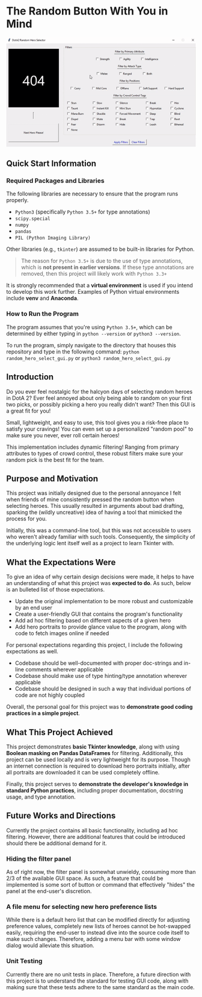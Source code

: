 # The Random Button With You in Mind
![A GIF showing what the GUI looks like when in use.](https://github.com/blackhole077/DotA2-Random-Hero-Selector/blob/main/example-of-use.gif)
## Quick Start Information
### Required Packages and Libraries

The following libraries are necessary to ensure that the program runs properly.

- `Python3` (specifically `Python 3.5+` for type annotations)
- `scipy.special`
- `numpy`
- `pandas`
- `PIL (Python Imaging Library)`

Other libraries (e.g., `tkinter`) are assumed to be built-in libraries for Python.

> The reason for `Python 3.5+` is due to the use of type annotations, which is **not present in earlier versions**. If these type annotations are removed, then this project will likely work with `Python 3.3+`

It is strongly recommended that a **virtual environment** is used if you intend to develop this work further. Examples of Python virtual environments include **venv** and **Anaconda**.

### How to Run the Program

The program assumes that you're using `Python 3.5+`, which can be determined by either typing in `python --version` or `python3 --version`.

To run the program, simply navigate to the directory that houses this repository and type in the following command: `python random_hero_select_gui.py` or `python3 random_hero_select_gui.py`

## Introduction

Do you ever feel nostalgic for the halcyon days of selecting random heroes in DotA 2? Ever feel annoyed about only being able to random on your first two picks, or possibly picking a hero you really didn't want? Then this GUI is a great fit for you!

Small, lightweight, and easy to use, this tool gives you a risk-free place to satisfy your cravings! You can even set up a personalized "random pool" to make sure you never, ever roll certain heroes!

This implementation includes dynamic filtering! Ranging from primary attributes to types of crowd control, these robust filters make sure your random pick is the best fit for the team.

## Purpose and Motivation

This project was initially designed due to the personal annoyance I felt when friends of mine consistently pressed the random button when selecting heroes. This usually resulted in arguments about bad drafting, sparking the (wildly uncreative) idea of having a tool that mimicked the process for you.

Initially, this was a command-line tool, but this was not accessible to users who weren't already familiar with such tools. Consequently, the simplicity of the underlying logic lent itself well as a project to learn Tkinter with.

## What the Expectations Were


To give an idea of why certain design decisions were made, it helps to have an understanding of what this project was **expected to do**. As such, below is an bulleted list of those expectations.

- Update the original implementation to be more robust and customizable by an end user
- Create a user-friendly GUI that contains the program's functionality
- Add ad hoc filtering based on different aspects of a given hero
- Add hero portraits to provide glance value to the program, along with code to fetch images online if needed

For personal expectations regarding this project, I include the following expectations as well.

- Codebase should be well-documented with proper doc-strings and in-line comments wherever applicable
- Codebase should make use of type hinting/type annotation wherever applicable
- Codebase should be designed in such a way that individual portions of code are not highly coupled

Overall, the personal goal for this project was to **demonstrate good coding practices in a simple project**.

## What This Project Achieved
This project demonstrates **basic Tkinter knowledge**, along with using **Boolean masking on Pandas DataFrames** for filtering.
Additionally, this project can be used locally and is very lightweight for its purpose. Though an internet connection is required to download
hero portraits initially, after all portraits are downloaded it can be used completely offline.

Finally, this project serves to **demonstrate the developer's knowledge in standard Python practices**, including proper documentation, docstring usage, and type annotation.

## Future Works and Directions

Currently the project contains all basic functionality, including ad hoc filtering. However, there are additional features that could be introduced should there be additional demand for it.

### Hiding the filter panel

As of right now, the filter panel is somewhat unwieldy, consuming more than 2/3 of the available GUI space. As such, a feature that could be implemented is some sort of button or command that effectively "hides" the panel at the end-user's discretion.

### A file menu for selecting new hero preference lists

While there is a default hero list that can be modified directly for adjusting preference values, completely new lists of heroes cannot be hot-swapped easily, requiring the end-user to instead dive into the source code itself to make such changes. Therefore, adding a menu bar with some window dialog would alleviate this situation.

### Unit Testing

Currently there are no unit tests in place. Therefore, a future direction with this project is to understand the standard for testing GUI code, along with making sure that these tests adhere to the same standard as the main code.

